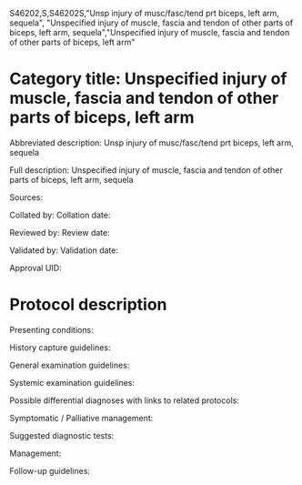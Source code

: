 S46202,S,S46202S,"Unsp injury of musc/fasc/tend prt biceps, left arm, sequela", "Unspecified injury of muscle, fascia and tendon of other parts of biceps, left arm, sequela","Unspecified injury of muscle, fascia and tendon of other parts of biceps, left arm"
# Category title: Unspecified injury of muscle, fascia and tendon of other parts of biceps, left arm

Abbreviated description: Unsp injury of musc/fasc/tend prt biceps, left arm, sequela

Full description: Unspecified injury of muscle, fascia and tendon of other parts of biceps, left arm, sequela

Sources:

Collated by:
Collation date:

Reviewed by:
Review date:

Validated by:
Validation date:

Approval UID:

# Protocol description

Presenting conditions:

History capture guidelines:

General examination guidelines:

Systemic examination guidelines:

Possible differential diagnoses with links to related protocols:

Symptomatic / Palliative management:

Suggested diagnostic tests:

Management:

Follow-up guidelines:
